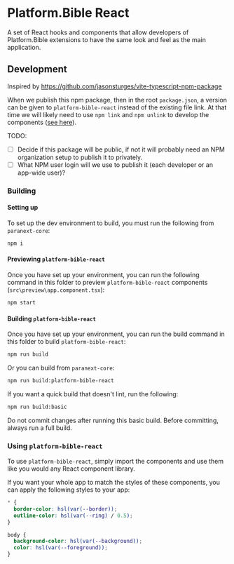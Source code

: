 # Platform.Bible React

A set of React hooks and components that allow developers of Platform.Bible extensions to have the same look and feel as the main application.

## Development

Inspired by https://github.com/jasonsturges/vite-typescript-npm-package

When we publish this npm package, then in the root `package.json`, a version can be given to `platform-bible-react` instead of the existing file link. At that time we will likely need to use `npm link` and `npm unlink` to develop the components ([see here](https://github.com/jasonsturges/vite-typescript-npm-package#development)).

TODO:

- [ ] Decide if this package will be public, if not it will probably need an NPM organization setup to publish it to privately.
- [ ] What NPM user login will we use to publish it (each developer or an app-wide user)?

### Building

#### Setting up

To set up the dev environment to build, you must run the following from `paranext-core`:

```bash
npm i
```

#### Previewing `platform-bible-react`

Once you have set up your environment, you can run the following command in this folder to preview `platform-bible-react` components (`src\preview\app.component.tsx`):

```bash
npm start
```

#### Building `platform-bible-react`

Once you have set up your environment, you can run the build command in this folder to build `platform-bible-react`:

```bash
npm run build
```

Or you can build from `paranext-core`:

```bash
npm run build:platform-bible-react
```

If you want a quick build that doesn't lint, run the following:

```bash
npm run build:basic
```

Do not commit changes after running this basic build. Before committing, always run a full build.

### Using `platform-bible-react`

To use `platform-bible-react`, simply import the components and use them like you would any React component library.

If you want your whole app to match the styles of these components, you can apply the following styles to your app:

<!-- This is the post-tailwind-conversion version of the @layer base styles at the bottom of the shadcn/ui styles file https://ui.shadcn.com/docs/installation/manual#configure-styles -->

```css
* {
  border-color: hsl(var(--border));
  outline-color: hsl(var(--ring) / 0.5);
}

body {
  background-color: hsl(var(--background));
  color: hsl(var(--foreground));
}
```
